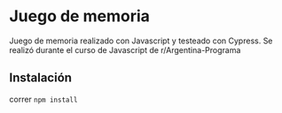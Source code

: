 # Juego de memoria

Juego de memoria realizado con Javascript y testeado con Cypress.
Se realizó durante el curso de Javascript de r/Argentina-Programa

## Instalación
correr `npm install`
